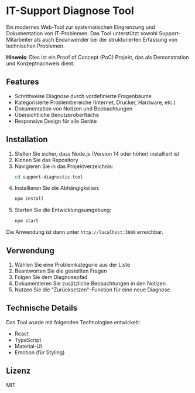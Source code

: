 # IT-Support Diagnose Tool

Ein modernes Web-Tool zur systematischen Eingrenzung und Dokumentation von IT-Problemen. Das Tool unterstützt sowohl Support-Mitarbeiter als auch Endanwender bei der strukturierten Erfassung von technischen Problemen.

**Hinweis**: Dies ist ein Proof of Concept (PoC) Projekt, das als Demonstration und Konzeptnachweis dient.

## Features

- Schrittweise Diagnose durch vordefinierte Fragenbäume
- Kategorisierte Problembereiche (Internet, Drucker, Hardware, etc.)
- Dokumentation von Notizen und Beobachtungen
- Übersichtliche Benutzeroberfläche
- Responsive Design für alle Geräte

## Installation

1. Stellen Sie sicher, dass Node.js (Version 14 oder höher) installiert ist
2. Klonen Sie das Repository
3. Navigieren Sie in das Projektverzeichnis:
   ```bash
   cd support-diagnostic-tool
   ```
4. Installieren Sie die Abhängigkeiten:
   ```bash
   npm install
   ```
5. Starten Sie die Entwicklungsumgebung:
   ```bash
   npm start
   ```

Die Anwendung ist dann unter `http://localhost:3000` erreichbar.

## Verwendung

1. Wählen Sie eine Problemkategorie aus der Liste
2. Beantworten Sie die gestellten Fragen
3. Folgen Sie dem Diagnosepfad
4. Dokumentieren Sie zusätzliche Beobachtungen in den Notizen
5. Nutzen Sie die "Zurücksetzen"-Funktion für eine neue Diagnose

## Technische Details

Das Tool wurde mit folgenden Technologien entwickelt:
- React
- TypeScript
- Material-UI
- Emotion (für Styling)

## Lizenz

MIT
